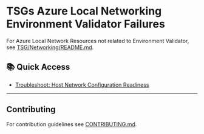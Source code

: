 # TSGs Azure Local Networking Environment Validator Failures

For Azure Local Network Resources not related to Environment Validator, see [TSG/Networking/README.md](TSG/Networking/README.md).

## 📚 Quick Access

- [Troubleshoot: Host Network Configuration Readiness](Troubleshooting-Network-Test-HostNetworkConfigurationReadiness.md)

---

## Contributing

For contribution guidelines see [CONTRIBUTING.md](CONTRIBUTING.md).